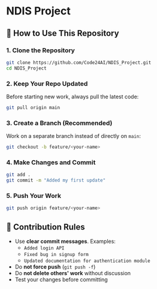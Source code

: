 # NDIS Project

## 🔑 How to Use This Repository

### 1. Clone the Repository

```bash
git clone https://github.com/Code24AI/NDIS_Project.git
cd NDIS_Project
```

### 2. Keep Your Repo Updated

Before starting new work, always pull the latest code:

```bash
git pull origin main
```

### 3. Create a Branch (Recommended)

Work on a separate branch instead of directly on `main`:

```bash
git checkout -b feature/<your-name>
```

### 4. Make Changes and Commit

```bash
git add .
git commit -m "Added my first update"
```

### 5. Push Your Work

```bash
git push origin feature/<your-name>
```

## 📝 Contribution Rules

- Use **clear commit messages**. Examples:
  - `Added login API`
  - `Fixed bug in signup form`
  - `Updated documentation for authentication module`
- Do **not force push** (`git push -f`)
- Do **not delete others' work** without discussion
- Test your changes before committing
